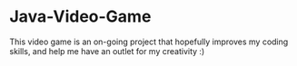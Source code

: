 # Java-Video-Game
This video game is an on-going project that hopefully improves my coding skills, and help me have an outlet for my creativity :)
